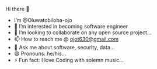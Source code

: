 Hi there 👋

- I’m @Oluwatobiloba-ojo
- 👀 I’m interested in becoming software engineer
- 💞️ I’m looking to collaborate on any open source project...
- 📫 How to reach me @ ojot630@gmail.com
- 💬 Ask me about software, security, data...
- 😄 Pronouns: he/his...
- ⚡ Fun fact: I love Coding with solemn music...
<!---
Oluwatobiloba-ojo/Oluwatobiloba-ojo is a ✨ special ✨ repository because its `README.md` (this file) appears on your GitHub profile.
You can click the Preview link to take a look at your changes.
--->

